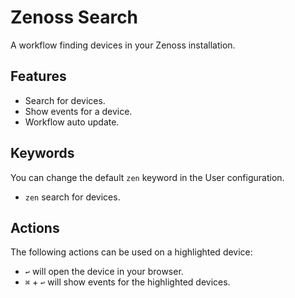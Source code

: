 # Zenoss Search
A workflow finding devices in your Zenoss installation.

## Features
* Search for devices.
* Show events for a device.
* Workflow auto update.

## Keywords
You can change the default `zen` keyword in the User configuration.
* `zen` search for devices.

## Actions
The following actions can be used on a highlighted device:
* `↩` will open the device in your browser.
* `⌘` + `↩` will show events for the highlighted devices.
